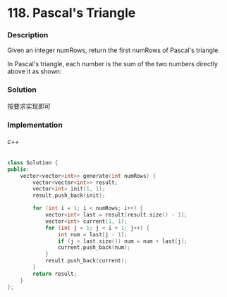 # 118. Pascal's Triangle

### Description

Given an integer numRows, return the first numRows of Pascal's triangle.

In Pascal's triangle, each number is the sum of the two numbers directly above it as shown:

### Solution

按要求实现即可

### Implementation

###### c++

```c++
class Solution {
public:
    vector<vector<int>> generate(int numRows) {
        vector<vector<int>> result;
        vector<int> init(1, 1);
        result.push_back(init);

        for (int i = 1; i < numRows; i++) {
            vector<int> last = result[result.size() - 1];
            vector<int> current(1, 1);
            for (int j = 1; j < i + 1; j++) {
                int num = last[j - 1];
                if (j < last.size()) num = num + last[j];
                current.push_back(num);
            }
            result.push_back(current);
        }
        return result;
    }
};
```